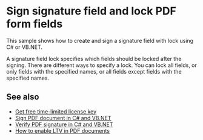 # Sign signature field and lock PDF form fields
This sample shows how to create and sign a signature field with lock using C# or VB.NET.

A signature field lock specifies which fields should be locked after the signing. There are different ways to specify a lock. You can lock all fields, or only fields with the specified names, or all fields except fields with the specified names.

## See also
* [Get free time-limited license key](https://bitmiracle.com/pdf-library/download)
* [Sign PDF document in C# and VB.NET](https://bitmiracle.com/pdf-library/signatures/sign)
* [Verify PDF signature in C# and VB.NET](https://bitmiracle.com/pdf-library/signatures/verify)
* [How to enable LTV in PDF documents](https://bitmiracle.com/pdf-library/signatures/ltv)